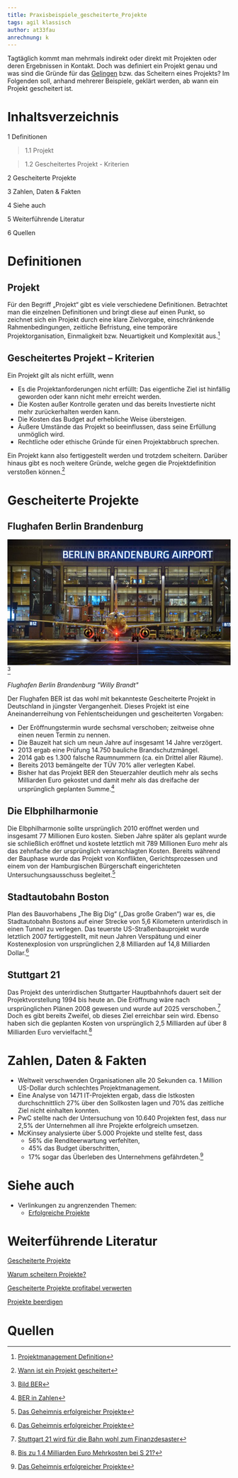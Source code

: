 ```yaml
---
title: Praxisbeispiele_gescheiterte_Projekte
tags: agil klassisch
author: at33fau
anrechnung: k 
---
```


Tagtäglich kommt man mehrmals indirekt oder direkt mit Projekten oder deren Ergebnissen in Kontakt. Doch was definiert ein Projekt genau und was sind die Gründe für das [Gelingen](Praxisbeispiele_erfolgreiche_Projekte.md) bzw. das Scheitern eines Projekts? Im Folgenden soll, anhand mehrerer Beispiele, geklärt werden, ab wann ein Projekt gescheitert ist. 

# Inhaltsverzeichnis
1 Definitionen

  >1.1 Projekt 
  
  >1.2 Gescheitertes Projekt - Kriterien
  
2 Gescheiterte Projekte

3 Zahlen, Daten & Fakten

4 Siehe auch
  
5 Weiterführende Literatur

6 Quellen


# Definitionen

## Projekt

Für den Begriff „Projekt“ gibt es viele verschiedene Definitionen. Betrachtet man die einzelnen Definitionen und bringt diese auf einen Punkt, so zeichnet sich ein Projekt durch eine klare Zielvorgabe, einschränkende Rahmenbedingungen, zeitliche Befristung, eine temporäre Projektorganisation, Einmaligkeit bzw. Neuartigkeit und Komplexität aus.[^1] 

## Gescheitertes Projekt – Kriterien 

Ein Projekt gilt als nicht erfüllt, wenn
* Es die Projektanforderungen nicht erfüllt: Das eigentliche Ziel ist hinfällig geworden oder kann nicht mehr erreicht werden.
* Die Kosten außer Kontrolle geraten und das bereits Investierte nicht mehr zurückerhalten werden kann.
* Die Kosten das Budget auf erhebliche Weise übersteigen.
* Äußere Umstände das Projekt so beeinflussen, dass seine Erfüllung unmöglich wird.
* Rechtliche oder ethische Gründe für einen Projektabbruch sprechen.

Ein Projekt kann also fertiggestellt werden und trotzdem scheitern. Darüber hinaus gibt es noch weitere Gründe, welche gegen die Projektdefinition verstoßen können.[^2] 

# Gescheiterte Projekte

## Flughafen Berlin Brandenburg

![Beispielabbildung](Praxisbeispiele_gescheiterte_Projetke/BERFlughafen.jpg)[^3]

*Flughafen Berlin Brandenburg "Willy Brandt"*

Der Flughafen BER ist das wohl mit bekannteste Gescheiterte Projekt in Deutschland in jüngster Vergangenheit. Dieses Projekt ist eine Aneinanderreihung von Fehlentscheidungen und gescheiterten Vorgaben:

* Der Eröffnungstermin wurde sechsmal verschoben; zeitweise ohne einen neuen Termin zu nennen.
* Die Bauzeit hat sich um neun Jahre auf insgesamt 14 Jahre verzögert.
* 2013 ergab eine Prüfung 14.750 bauliche Brandschutzmängel.
* 2014 gab es 1.300 falsche Raumnummern (ca. ein Drittel aller Räume).
* Bereits 2013 bemängelte der TÜV 70% aller verlegten Kabel.
* Bisher hat das Projekt BER den Steuerzahler deutlich mehr als sechs Milliarden Euro gekostet und damit mehr als das dreifache der ursprünglich geplanten Summe.[^4]

## Die Elbphilharmonie

Die Elbphilharmonie sollte ursprünglich 2010 eröffnet werden und insgesamt 77 Millionen Euro kosten. Sieben Jahre später als geplant wurde sie schließlich eröffnet und kostete letztlich mit 789 Millionen Euro mehr als das zehnfache der ursprünglich veranschlagten Kosten. Bereits während der Bauphase wurde das Projekt von Konflikten, Gerichtsprozessen und einem von der Hamburgischen Bürgerschaft eingerichteten Untersuchungsausschuss begleitet.[^5]

## Stadtautobahn Boston 

 Plan des Bauvorhabens „The Big Dig“ („Das große Graben“) war es, die Stadtautobahn Bostons auf einer Strecke von 5,6 Kilometern unterirdisch in einen Tunnel zu verlegen. Das teuerste US-Straßenbauprojekt wurde letztlich 2007 fertiggestellt, mit neun Jahren Verspätung und einer Kostenexplosion von ursprünglichen 2,8 Milliarden auf 14,8 Milliarden Dollar.[^5] 

## Stuttgart 21

Das Projekt des unterirdischen Stuttgarter Hauptbahnhofs dauert seit der Projektvorstellung 1994 bis heute an. Die Eröffnung wäre nach ursprünglichen Plänen 2008 gewesen und wurde auf 2025 verschoben.[^6] Doch es gibt bereits Zweifel, ob dieses Ziel erreichbar sein wird. Ebenso haben sich die geplanten Kosten von ursprünglich 2,5 Milliarden auf über 8 Milliarden Euro vervielfacht.[^7]

# Zahlen, Daten & Fakten

* Weltweit verschwenden Organisationen alle 20 Sekunden ca. 1 Million US-Dollar durch schlechtes Projektmanagement. 
* Eine Analyse von 1471 IT-Projekten ergab, dass die Istkosten durchschnittlich 27% über den Sollkosten lagen und 70% das zeitliche Ziel nicht einhalten konnten.
* PwC stellte nach der Untersuchung von 10.640 Projekten fest, dass nur 2,5% der Unternehmen all ihre Projekte erfolgreich umsetzen. 
* McKinsey analysierte über 5.000 Projekte und stellte fest, dass
  - 56% die Renditeerwartung verfehlten,
  - 45% das Budget überschritten,
  - 17% sogar das Überleben des Unternehmens gefährdeten.[^5]



# Siehe auch

* Verlinkungen zu angrenzenden Themen:
   - [Erfolgreiche Projekte](Praxisbeispiele_erfolgreiche_Projekte.md)

# Weiterführende Literatur

[Gescheiterte Projekte](http://projekt-manager.eu/gescheiterte-projekte.html)

[Warum scheitern Projekte?](https://www.meetyourmaster.de/de/blog/warum-scheitern-projekte)

[Gescheiterte Projekte profitabel verwerten](https://www.manager-magazin.de/harvard/innovation/gescheiterte-projekte-profitabel-verwerten-a-09b01706-0002-0001-0000-000052601710)

[Projekte beerdigen](https://www.handelsblatt.com/unternehmen/management/management-ein-guter-vorsatz-fuer-2019-projekte-beerdigen/23799132.html)


# Quellen

[^1]: [Projektmanagement Definition](https://projekte-leicht-gemacht.de/blog/projektmanagement/definition-projekt/)
[^2]: [Wann ist ein Projekt gescheitert](https://www.iapm.net/de/blog/wann-ist-ein-projekt-gescheitert/)
[^3]: [Bild BER](https://www.rbb24.de/content/dam/rbb/rbb/rbb24/2020/2020_10/dpa-account/easyjet_london.jpg.jpg/size=708x398.jpg)
[^4]: [BER in Zahlen](https://www.tagesschau.de/inland/ber-in-zahlen-101.html)
[^5]: [Das Geheimnis erfolgreicher Projekte](https://www.manager-magazin.de/harvard/management/das-geheimnis-erfolgreicher-projekte-a-00000000-0002-0001-0000-000159313152)
[^6]: [Stuttgart 21 wird für die Bahn wohl zum Finanzdesaster](https://www.handelsblatt.com/unternehmen/handel-konsumgueter/bahnhofsprojekt-stuttgart-21-wird-fuer-die-bahn-wohl-zum-finanzdesaster/24680390.html)
[^7]: [Bis zu 1,4 Milliarden Euro Mehrkosten bei S 21?](https://www.kontextwochenzeitung.de/wirtschaft/506/bis-zu-14-milliarden-euro-mehrkosten-bei-s-21-7177.html)
